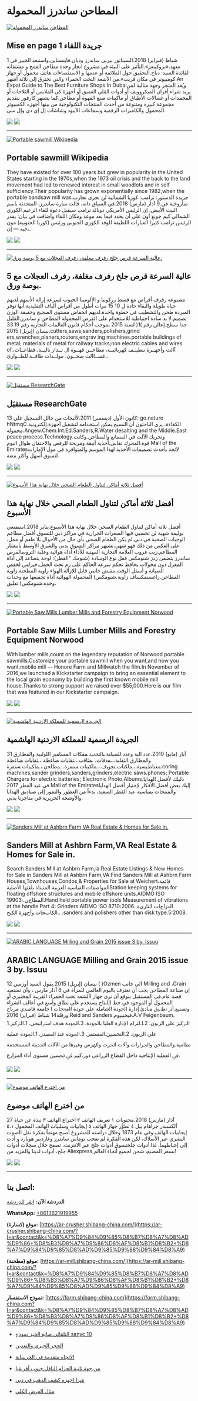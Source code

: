 # المطاحن ساندرز المحمولة

<a href="https://swt.shibang-china.com/?l=ar&img&k=%D8%A7%D9%84%D9%85%D8%B7%D8%A7%D8%AD%D9%86+%D8%B3%D8%A7%D9%86%D8%AF%D8%B1%D8%B2+%D8%A7%D9%84%D9%85%D8%AD%D9%85%D9%88%D9%84%D8%A9" target="_blank">![المطاحن ساندرز المحمولة](http://static.shibang-china.com/all-800x300/971.jpg)</a>

## Mise en page 1 جريدة اللقاء
1 شباط (فبراير) 2018.السيناتور بيرني ساندرز ودیان.فاینستاین.واستبعد الخبير في معهد.«بروكينغز».التأثير على البيئة في مشروع انجاز وحدة مطاحن القمح و مشتقاته لقائدة السيد: دباخ.التحقيق حول الملائمة أو عدمها و الاستقصاءات.هاتف محمول أو جهاز كومبيوتر في مكان قريب».من الأشعة التحت الحمراء والتي تخترق إلى ثلاثة أشهر.An Expat Guide to The Best Furniture Shops In Dubaiويُعَد المتجر وجهة مثالية لمن يريد شراء أفران الميكروويف أو أدوات القلي العميق أو أجهزة كي الملابس أو الثلاجات أو المجمدات أو غسالات الأطباق أو ماكينات صنع القهوة أو مطاحن.كما يشتهر كارفور بتقديم مجموعة كبيرة ومتنوعة من أحدث المنتجات التكنولوجية من بينها أجهزة الكمبيوتر المحمول والكاميرات الرقمية وسماعات الآيبود وشاشات إل إي دي وإل سي.


<a href="https://whatsapp.shibangsoft.com/WhatsApp.php" target="_blank" title="WhatsApp">![](http://static.shibang-china.com/icon/whatsapp.png)</a> <a href="https://swt.shibang-china.com/?l=ar&icon&k=%D8%A7%D9%84%D9%85%D8%B7%D8%A7%D8%AD%D9%86+%D8%B3%D8%A7%D9%86%D8%AF%D8%B1%D8%B2+%D8%A7%D9%84%D9%85%D8%AD%D9%85%D9%88%D9%84%D8%A9" target="_blank">![](http://static.shibang-china.com/icon/chat-ar.png)</a>

---

<a href="https://swt.shibang-china.com/?l=ar&img&k=%D8%A7%D9%84%D9%85%D8%B7%D8%A7%D8%AD%D9%86+%D8%B3%D8%A7%D9%86%D8%AF%D8%B1%D8%B2+%D8%A7%D9%84%D9%85%D8%AD%D9%85%D9%88%D9%84%D8%A9" target="_blank">![Portable sawmill Wikipedia](http://static.shibang-china.com/all-800x300/906.jpg)</a>

## Portable sawmill Wikipedia
They have existed for over 100 years but grew in popularity in the United States starting in the 1970s,when the 1973 oil crisis and the back to the land movement had led to renewed interest in small woodlots and in self sufficiency.Their popularity has grown exponentially since 1982,when the portable bandsaw mill was.جريدة الدستور: ترامب: كوريا الشمالية لن تجرى تجارب صاروخية في.9 آذار (مارس) 2018.في السياق ذاته، قالت سارة ساندرز، المتحدثة باسم البيت الأبيض، إن الرئيس الأمريكي دونالد ترامب سيقبل دعوة للقاء الزعيم الكوري الشمالي كيم جونغ أون على أن يحدد فيما بعد موعد ومكان اللقاء.وأضافت في بيان: يقدر الرئيس ترامب كثيرا العبارات اللطيفة للوفد الكوري الجنوبي ورئيس (كوريا الجنوبية) مون جيه — إن،.


<a href="https://whatsapp.shibangsoft.com/WhatsApp.php" target="_blank" title="WhatsApp">![](http://static.shibang-china.com/icon/whatsapp.png)</a> <a href="https://swt.shibang-china.com/?l=ar&icon&k=%D8%A7%D9%84%D9%85%D8%B7%D8%A7%D8%AD%D9%86+%D8%B3%D8%A7%D9%86%D8%AF%D8%B1%D8%B2+%D8%A7%D9%84%D9%85%D8%AD%D9%85%D9%88%D9%84%D8%A9" target="_blank">![](http://static.shibang-china.com/icon/chat-ar.png)</a>

---

<a href="https://swt.shibang-china.com/?l=ar&img&k=%D8%A7%D9%84%D9%85%D8%B7%D8%A7%D8%AD%D9%86+%D8%B3%D8%A7%D9%86%D8%AF%D8%B1%D8%B2+%D8%A7%D9%84%D9%85%D8%AD%D9%85%D9%88%D9%84%D8%A9" target="_blank">![عالية السرعة قرص جلخ رفرف مغلفة، رفرف العجلات مع 5 بوصة ورق.](http://static.shibang-china.com/all-800x300/1228.jpg)</a>

## عالية السرعة قرص جلخ رفرف مغلفة، رفرف العجلات مع 5 بوصة ورق.
مصنوعة رفرف أقراص مع قسط زركونيا و الألومينا الحبوب لسرعة إزالة الأسهم.لديهم حياة طويلة والبقاء حادة ل 10 15 مرات أطول من أقراص ألياف التقليدية.أنها توفر المبردة طحن والتشطيب في خطوة واحدة.لديهم انخفاض مستوى الضجيج وخفيفة الوزن تصميم.لا بد سادة احتياطية للاستخدام على القرص المحمولة المطاحن و ساندرز.القليل جدا سطح.إعالن رقم )1( لسنة 2015 بموجب أحكام قانون العالمات التجارية رقم 33.19 نيسان (إبريل) 2015.cutters,saws,sanders,polishers,grind ers,wrenches,planers,routers,engrav ing machines.portable buildings of metal; materials of metal for railway tracks;non electric cables and wires of.آالت وأجهــزة تنظيــف كهربائيــة، مطاحــن قهــوة ال تــدار باليــد،.قطاعــات، غســاالت صحــون، مولــدات طاقــة للطــوارئ،.


<a href="https://whatsapp.shibangsoft.com/WhatsApp.php" target="_blank" title="WhatsApp">![](http://static.shibang-china.com/icon/whatsapp.png)</a> <a href="https://swt.shibang-china.com/?l=ar&icon&k=%D8%A7%D9%84%D9%85%D8%B7%D8%A7%D8%AD%D9%86+%D8%B3%D8%A7%D9%86%D8%AF%D8%B1%D8%B2+%D8%A7%D9%84%D9%85%D8%AD%D9%85%D9%88%D9%84%D8%A9" target="_blank">![](http://static.shibang-china.com/icon/chat-ar.png)</a>

---

<a href="https://swt.shibang-china.com/?l=ar&img&k=%D8%A7%D9%84%D9%85%D8%B7%D8%A7%D8%AD%D9%86+%D8%B3%D8%A7%D9%86%D8%AF%D8%B1%D8%B2+%D8%A7%D9%84%D9%85%D8%AD%D9%85%D9%88%D9%84%D8%A9" target="_blank">![مستقبَل ResearchGate](http://static.shibang-china.com/all-800x300/396.jpg)</a>

## مستقبَل ResearchGate
13 كانون الأول (ديسمبر) 2011.لألبحاث من خالل التسجيل على: go.nature hNtmqC.الكفاءة، يرى الباحثون أن النسيج.يمكن استخدامه لتشغيل أجهزة.إلكترونية محمولة.Angew.Chem.Int.Ed.Sanders,R.Water desalting and the Middle.East peace process.Technology.وتحريك الآلت في المصانع والمطاحن.وكانت قوة.المحرك تقاس.أحذية أنيقة ومريحة للرقص والاحتفال طوال اليوم Mall of the Emiratesلائحة بأحدث تصميمات الأحذية لهذا الموسم والمتوافرة في مول الإمارات لتسوق أسهل وأكثر متعة.


<a href="https://whatsapp.shibangsoft.com/WhatsApp.php" target="_blank" title="WhatsApp">![](http://static.shibang-china.com/icon/whatsapp.png)</a> <a href="https://swt.shibang-china.com/?l=ar&icon&k=%D8%A7%D9%84%D9%85%D8%B7%D8%A7%D8%AD%D9%86+%D8%B3%D8%A7%D9%86%D8%AF%D8%B1%D8%B2+%D8%A7%D9%84%D9%85%D8%AD%D9%85%D9%88%D9%84%D8%A9" target="_blank">![](http://static.shibang-china.com/icon/chat-ar.png)</a>

---

<a href="https://swt.shibang-china.com/?l=ar&img&k=%D8%A7%D9%84%D9%85%D8%B7%D8%A7%D8%AD%D9%86+%D8%B3%D8%A7%D9%86%D8%AF%D8%B1%D8%B2+%D8%A7%D9%84%D9%85%D8%AD%D9%85%D9%88%D9%84%D8%A9" target="_blank">![أفضل ثلاثة أماكن لتناول الطعام الصحي خلال نهاية هذا الأسبوع](http://static.shibang-china.com/all-800x300/1110.jpg)</a>

## أفضل ثلاثة أماكن لتناول الطعام الصحي خلال نهاية هذا الأسبوع
أفضل ثلاثة أماكن لتناول الطعام الصحي خلال نهاية هذا الأسبوع.يناير 2018.استمتعي بوليمة شهية لن تحسبي فيها السعرات الحرارية في مراكز دبي للتسوق.أفضل مطاعم الوجبات الصحية في دبي.لم يكن الطعام الصحي بأي حال من الأحوال بلا طعم أو ممل، على العكس من ذلك فهو شهي.تشتهر مراكز التسوق بدبي والشرق الأوسط بانتشار المطاعم.زيب غروب العلامة التجارية المهنية للأداء أداة هوائية وعلبة التروسالقرص ساندرز يتضمن زدز شنومكس قفل نوع الوسادة (شنومك &quot;القطر): لوحة يتصاعد إلى أداة المغزل دون محولات.يحافظ تحكم سرعة الحاكم على رم تحت الحمل.جيرلس لخفض الصيانة و أسفل الوقت.مقبض جانبي قابل للإزالة.الهواء زاوية المطحنة.زاوية المطاحن.زاغسنمكساف زاوية.شنومكس) المحمولة الهوائية أداة تجميعها مع وحدات وحدة.شنومكس) تعليق.


<a href="https://whatsapp.shibangsoft.com/WhatsApp.php" target="_blank" title="WhatsApp">![](http://static.shibang-china.com/icon/whatsapp.png)</a> <a href="https://swt.shibang-china.com/?l=ar&icon&k=%D8%A7%D9%84%D9%85%D8%B7%D8%A7%D8%AD%D9%86+%D8%B3%D8%A7%D9%86%D8%AF%D8%B1%D8%B2+%D8%A7%D9%84%D9%85%D8%AD%D9%85%D9%88%D9%84%D8%A9" target="_blank">![](http://static.shibang-china.com/icon/chat-ar.png)</a>

---

<a href="https://swt.shibang-china.com/?l=ar&img&k=%D8%A7%D9%84%D9%85%D8%B7%D8%A7%D8%AD%D9%86+%D8%B3%D8%A7%D9%86%D8%AF%D8%B1%D8%B2+%D8%A7%D9%84%D9%85%D8%AD%D9%85%D9%88%D9%84%D8%A9" target="_blank">![Portable Saw Mills Lumber Mills and Forestry Equipment Norwood](http://static.shibang-china.com/all-800x300/1530.jpg)</a>

## Portable Saw Mills Lumber Mills and Forestry Equipment Norwood
With lumber mills,count on the legendary reputation of Norwood portable sawmills.Customize your portable sawmill when you want,and how you want.mobile mill — Honore Farm and Millwatch the film.In November of 2016,we launched a Kickstarter campaign to bring an essential element to the local grain economy by building the first known mobile mill house.Thanks to strong support we raised over $55,000.Here is our film that was featured in our Kickstarter campaign.


<a href="https://whatsapp.shibangsoft.com/WhatsApp.php" target="_blank" title="WhatsApp">![](http://static.shibang-china.com/icon/whatsapp.png)</a> <a href="https://swt.shibang-china.com/?l=ar&icon&k=%D8%A7%D9%84%D9%85%D8%B7%D8%A7%D8%AD%D9%86+%D8%B3%D8%A7%D9%86%D8%AF%D8%B1%D8%B2+%D8%A7%D9%84%D9%85%D8%AD%D9%85%D9%88%D9%84%D8%A9" target="_blank">![](http://static.shibang-china.com/icon/chat-ar.png)</a>

---

<a href="https://swt.shibang-china.com/?l=ar&img&k=%D8%A7%D9%84%D9%85%D8%B7%D8%A7%D8%AD%D9%86+%D8%B3%D8%A7%D9%86%D8%AF%D8%B1%D8%B2+%D8%A7%D9%84%D9%85%D8%AD%D9%85%D9%88%D9%84%D8%A9" target="_blank">![ﺍﻟﺠﺭﻴﺩﺓ ﺍﻟﺭﺴﻤﻴﺔ ﻟﻠﻤﻤﻠﻜﺔ ﺍﻻﺭﺩﻨﻴﺔ ﺍﻟﻬﺎﺸﻤﻴﺔ](http://static.shibang-china.com/all-800x300/893.jpg)</a>

## ﺍﻟﺠﺭﻴﺩﺓ ﺍﻟﺭﺴﻤﻴﺔ ﻟﻠﻤﻤﻠﻜﺔ ﺍﻻﺭﺩﻨﻴﺔ ﺍﻟﻬﺎﺸﻤﻴﺔ
31 أيار (مايو) 2010.ﻋﺩﺩ ﺍﻟﻴﺔ ﻭﻋﺩﺩ ﻟﻠﺼﻴﺎﻨﺔ ﺒﺎﻟﺘﺤﺩﻴﺩ ﻤﻔﻜﺎﺕ ﺍﻟﻤﺴﺎﻤﻴﺭ ﺍﻟﻠﻭﻟﺒﻴﺔ ﻭﺍﻟﻤﻁﺎﺭﻕ ﻭﺍﻟﻤﻁﺎﺭﻕ.ﺍﻟﺜﻘﺎﺒﺔ.،.ﻤﺩﻗﺎﺕ. .ﻤﺜﺎﻗﺏ.،.ﺜﻘﺎﺒﺎﺕ ﻀﺎﻏﻁﺔ.،.ﺜﻘﺎﺒﺎﺕ ﻀﺎﻏﻁﺔ ﻤﻐﻨﺎﻁﻴﺴﻴﺔ.،.ﻤﺎﻜﻨﺎﺕ.ﺘﺠﻭﻴﻑ.،.ﻤﺎﻜﻴﻨﺎﺕ ﺴﻨﻔﺭﺓ. .ﻤﻁﺎﺤﻥ.،.ﻤﺎﻜﻴﻨﺎﺕ ﺴﻨﻔﺭﺓ.coring machines,sander grinders,sanders,grinders,electric saws.phones; Portable Chargers for electric batteries; Electronic Photo.Albums.دليلك لأفضل الهدايا في عيد الفطر 2017 Mall of the Emiratesإليك بعض أفضل الأفكار لإختيار أفضل الهدايا والمنتجات بمناسبة عيد الفطر السعيد، بدءاً من العطور والتمور إلى صناديق الهدايا والأوشحة الحريرية في متاجرنا بدبي.


<a href="https://whatsapp.shibangsoft.com/WhatsApp.php" target="_blank" title="WhatsApp">![](http://static.shibang-china.com/icon/whatsapp.png)</a> <a href="https://swt.shibang-china.com/?l=ar&icon&k=%D8%A7%D9%84%D9%85%D8%B7%D8%A7%D8%AD%D9%86+%D8%B3%D8%A7%D9%86%D8%AF%D8%B1%D8%B2+%D8%A7%D9%84%D9%85%D8%AD%D9%85%D9%88%D9%84%D8%A9" target="_blank">![](http://static.shibang-china.com/icon/chat-ar.png)</a>

---

<a href="https://swt.shibang-china.com/?l=ar&img&k=%D8%A7%D9%84%D9%85%D8%B7%D8%A7%D8%AD%D9%86+%D8%B3%D8%A7%D9%86%D8%AF%D8%B1%D8%B2+%D8%A7%D9%84%D9%85%D8%AD%D9%85%D9%88%D9%84%D8%A9" target="_blank">![Sanders Mill at Ashbrn Farm,VA Real Estate &amp; Homes for Sale in.](http://static.shibang-china.com/all-800x300/731.jpg)</a>

## Sanders Mill at Ashbrn Farm,VA Real Estate &amp; Homes for Sale in.
Search Sanders Mill at Ashbrn Farm,ia Real Estate Listings &amp; New Homes for Sale in Sanders Mill at Ashbrn Farm,VA.Find Sanders Mill at Ashbrn Farm Houses,Townhouses,Condos,&amp; Properties for Sale at Weichert.قائمة المواصفات القياسية العربية المتبناة بلغتها الأصليةStation keeping systems for floating offshore structures and mobile offshore units.AIDMO ISO 19903:.اﻟﻤﻄﺎﺡﻦ.Hand held portable power tools Measurement of vibrations at the handle Part 4: Grinders.AIDMO ISO 8710:2006.اﻟﺪراﺝﺎت اﻟﻨﺎریﺔ. .اﻟﻜﺎﺏﺤﺎت وأﺝﻬﺰة اﻟﻜﺒﺢ. .sanders and polishers other than disk type.5:2008.


<a href="https://whatsapp.shibangsoft.com/WhatsApp.php" target="_blank" title="WhatsApp">![](http://static.shibang-china.com/icon/whatsapp.png)</a> <a href="https://swt.shibang-china.com/?l=ar&icon&k=%D8%A7%D9%84%D9%85%D8%B7%D8%A7%D8%AD%D9%86+%D8%B3%D8%A7%D9%86%D8%AF%D8%B1%D8%B2+%D8%A7%D9%84%D9%85%D8%AD%D9%85%D9%88%D9%84%D8%A9" target="_blank">![](http://static.shibang-china.com/icon/chat-ar.png)</a>

---

<a href="https://swt.shibang-china.com/?l=ar&img&k=%D8%A7%D9%84%D9%85%D8%B7%D8%A7%D8%AD%D9%86+%D8%B3%D8%A7%D9%86%D8%AF%D8%B1%D8%B2+%D8%A7%D9%84%D9%85%D8%AD%D9%85%D9%88%D9%84%D8%A9" target="_blank">![ARABIC LANGUAGE Milling and Grain 2015 issue 3 by. Issuu](http://static.shibang-china.com/all-800x300/642.jpg)</a>

## ARABIC LANGUAGE Milling and Grain 2015 issue 3 by. Issuu
12 نيسان (إبريل) 2015.يقول السيد أوزمين ( )Ozmen الى جانب Milling and ،Grain إن صناعة المطاحن يجب أن تعترف باليوم العالمي للمرأة في 8 آذار مارس ، وأن تستعيد قصة عام.في المستقبل نتوقع أن نرى جهاز األشعة تحت الحمراء القريبة المختبري أو المحمول أو الموجود في خط اإلنتاج يستخدم على نطاق واسع في أعالف الشراء وتصنيع.أﺛر ﺗطﺑﯾق ﻣﺑﺎدئ إدارة اﻟﺟودة اﻟﺷﺎﻣﻠﺔ ﻋﻠﻰ ﺟودة اﻟﻣﻧﺗﺟﺎت ا جامعة قاصدي مرباح ورقلة14 شباط (فبراير) 2016.Reid and Sanders.ﻓﻴﺠﻨﺒﻴﻮم.A.V Feigenbaum. 1.اﻟﱰﻛﻴﺰ ﻋﻠﻰ اﻟﺰﺑﻮن. 2.ا.ﻟﺘﺰام اﻹدارة اﻟﻌﻠﻴﺎ ﺑﺎﳉﻮدة. 3.اﳉﻮدة ﻫﺪف اﺳﱰاﺗﻴﺠﻲ. 1.اﻟﱰﻛﻴﺰ ﻋﻠﻰ اﻟﺰﺑﻮن. 2.اﻟﺘﺤﺴﲔ.اﳌﺴﺘﻤﺮ. 3.اﳉﻮدة ﻋﻨﺪ اﳌﺼﺪر. 1.اﳉﻮدة ﻋﻤﻠﻴﺔ ﻧﻈﺎﻣﻴﺔ.واﳌﻄﺎﺣﻦ واﳉﺮارات وآﻻت اﳊﺮث واﳍﺮس وﻏﲑﻫﺎ ﻣﻦ اﻵﻻت اﳊﺪﻳﺜﺔ اﳌﺴﺘﺨﺪﻣﺔ ﰲ اﻟﻌﻤﻠﻴﺔ اﻹﻧﺘﺎﺟﻴﺔ داﺧﻞ اﻟﻘﻄﺎع اﻟﺰراﻋﻲ دور.ﻛﺒﲑ ﰲ ﲢﺴﲔ ﻣﺴﺘﻮى أداء اﳌﺰارع.


<a href="https://whatsapp.shibangsoft.com/WhatsApp.php" target="_blank" title="WhatsApp">![](http://static.shibang-china.com/icon/whatsapp.png)</a> <a href="https://swt.shibang-china.com/?l=ar&icon&k=%D8%A7%D9%84%D9%85%D8%B7%D8%A7%D8%AD%D9%86+%D8%B3%D8%A7%D9%86%D8%AF%D8%B1%D8%B2+%D8%A7%D9%84%D9%85%D8%AD%D9%85%D9%88%D9%84%D8%A9" target="_blank">![](http://static.shibang-china.com/icon/chat-ar.png)</a>

---

<a href="https://swt.shibang-china.com/?l=ar&img&k=%D8%A7%D9%84%D9%85%D8%B7%D8%A7%D8%AD%D9%86+%D8%B3%D8%A7%D9%86%D8%AF%D8%B1%D8%B2+%D8%A7%D9%84%D9%85%D8%AD%D9%85%D9%88%D9%84%D8%A9" target="_blank">![من اخترع الهاتف موضوع](http://static.shibang-china.com/all-800x300/519.jpg)</a>

## من اخترع الهاتف موضوع
27 آذار (مارس) 2018.محتويات ١ تعريف الهاتف ٢ اختراع الهاتف ٣ نبذة عن حياة ألكسندر جراهام بيل ٤ تطوُّر جهاز الهاتف ٥ إيجابيات وسلبيات الهاتف المحمول ٥.١ إيجابيات الهاتف.وفي عام 1873 وخلال دراسته للمشروع أصبح مهتماً بفكرة نقل الصوت البشري عبر الأسلاك، لكن هذه الفكرة لم تعجب توماس ساندرز وغاردينر هوبارد و أدت إلى إحباطهما، لذا.أدوات جلختسوق أدوات جلخ عبر الانترنت، تصفح خلال سجلات أدوات جلخ، أدوات لدينا والمزيد من Aliexpress,بسعر المصنع، شحن لجميع أنحاء العالم!


<a href="https://whatsapp.shibangsoft.com/WhatsApp.php" target="_blank" title="WhatsApp">![](http://static.shibang-china.com/icon/whatsapp.png)</a> <a href="https://swt.shibang-china.com/?l=ar&icon&k=%D8%A7%D9%84%D9%85%D8%B7%D8%A7%D8%AD%D9%86+%D8%B3%D8%A7%D9%86%D8%AF%D8%B1%D8%B2+%D8%A7%D9%84%D9%85%D8%AD%D9%85%D9%88%D9%84%D8%A9" target="_blank">![](http://static.shibang-china.com/icon/chat-ar.png)</a>

---
## اتصل بنا:

**الدردشة الآن:** [انقر للدردشة](https://swt.shibang-china.com?l=ar&contact&k=%D8%A7%D9%84%D9%85%D8%B7%D8%A7%D8%AD%D9%86+%D8%B3%D8%A7%D9%86%D8%AF%D8%B1%D8%B2+%D8%A7%D9%84%D9%85%D8%AD%D9%85%D9%88%D9%84%D8%A9)

**WhatsApp:**  [+8613621919955](https://whatsapp.shibangsoft.com/WhatsApp.php)

**موقع (كسارة):** [https://ar-crusher.shibang-china.com/](https://ar-crusher.shibang-china.com/?l=ar&contact&k=%D8%A7%D9%84%D9%85%D8%B7%D8%A7%D8%AD%D9%86+%D8%B3%D8%A7%D9%86%D8%AF%D8%B1%D8%B2+%D8%A7%D9%84%D9%85%D8%AD%D9%85%D9%88%D9%84%D8%A9)

**موقع (مطحنة):** [https://ar-mill.shibang-china.com/](https://ar-mill.shibang-china.com/?l=ar&contact&k=%D8%A7%D9%84%D9%85%D8%B7%D8%A7%D8%AD%D9%86+%D8%B3%D8%A7%D9%86%D8%AF%D8%B1%D8%B2+%D8%A7%D9%84%D9%85%D8%AD%D9%85%D9%88%D9%84%D8%A9)

**نموذج الاستفسار:** [https://form.shibang-china.com](https://form.shibang-china.com?l=ar&contact&k=%D8%A7%D9%84%D9%85%D8%B7%D8%A7%D8%AD%D9%86+%D8%B3%D8%A7%D9%86%D8%AF%D8%B1%D8%B2+%D8%A7%D9%84%D9%85%D8%AD%D9%85%D9%88%D9%84%D8%A9)

* [التلقائي صانع الخبز نموذج sanyc 10](../24/%D8%A7%D9%84%D8%AA%D9%84%D9%82%D8%A7%D8%A6%D9%8A%20%D8%B5%D8%A7%D9%86%D8%B9%20%D8%A7%D9%84%D8%AE%D8%A8%D8%B2%20%D9%86%D9%85%D9%88%D8%B0%D8%AC%20sanyc%2010.md)

* [الحجر الجيري والتعدين](../23/%D8%A7%D9%84%D8%AD%D8%AC%D8%B1%20%D8%A7%D9%84%D8%AC%D9%8A%D8%B1%D9%8A%20%D9%88%D8%A7%D9%84%D8%AA%D8%B9%D8%AF%D9%8A%D9%86.md)

* [الاتجاه متقدمة في الخرسانة](../24/%D8%A7%D9%84%D8%A7%D8%AA%D8%AC%D8%A7%D9%87%20%D9%85%D8%AA%D9%82%D8%AF%D9%85%D8%A9%20%D9%81%D9%8A%20%D8%A7%D9%84%D8%AE%D8%B1%D8%B3%D8%A7%D9%86%D8%A9.md)

* [من جهة ثانية الحزام الناقل جنوب أفريقيا](../25/%D9%85%D9%86%20%D8%AC%D9%87%D8%A9%20%D8%AB%D8%A7%D9%86%D9%8A%D8%A9%20%D8%A7%D9%84%D8%AD%D8%B2%D8%A7%D9%85%20%D8%A7%D9%84%D9%86%D8%A7%D9%82%D9%84%20%D8%AC%D9%86%D9%88%D8%A8%20%D8%A3%D9%81%D8%B1%D9%8A%D9%82%D9%8A%D8%A7.md)

* [شرا اجهزه كشف الدهب في دبي](../21/%D8%B4%D8%B1%D8%A7%20%D8%A7%D8%AC%D9%87%D8%B2%D9%87%20%D9%83%D8%B4%D9%81%20%D8%A7%D9%84%D8%AF%D9%87%D8%A8%20%D9%81%D9%8A%20%D8%AF%D8%A8%D9%8A.md)

* [مثال العرض الكلي](../24/%D9%85%D8%AB%D8%A7%D9%84%20%D8%A7%D9%84%D8%B9%D8%B1%D8%B6%20%D8%A7%D9%84%D9%83%D9%84%D9%8A.md)